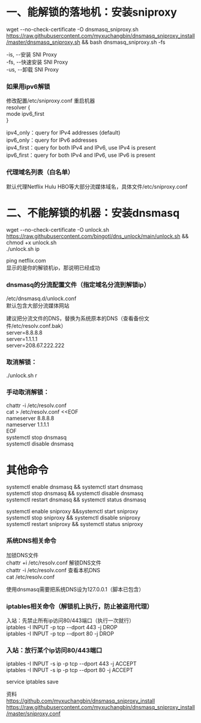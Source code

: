 # 一、能解锁的落地机：安装sniproxy
wget --no-check-certificate -O dnsmasq_sniproxy.sh https://raw.githubusercontent.com/myxuchangbin/dnsmasq_sniproxy_install/master/dnsmasq_sniproxy.sh && bash dnsmasq_sniproxy.sh -fs

-is, --安装 SNI Proxy  
-fs, --快速安装 SNI Proxy  
-us, --卸载 SNI Proxy

### 如果用ipv6解锁
修改配置/etc/sniproxy.conf 重启机器  
resolver {  
     mode ipv6_first  
 }
 
ipv4_only：query for IPv4 addresses (default)  
ipv6_only：query for IPv6 addresses  
ipv4_first：query for both IPv4 and IPv6, use IPv4 is present  
ipv6_first：query for both IPv4 and IPv6, use IPv6 is present  

### 代理域名列表（白名单）
默认代理Netflix Hulu HBO等大部分流媒体域名，具体文件/etc/sniproxy.conf

# 二、不能解锁的机器：安装dnsmasq
wget --no-check-certificate -O unlock.sh https://raw.githubusercontent.com/bingotl/dns_unlock/main/unlock.sh && chmod +x unlock.sh  
./unlock.sh ip

ping netflix.com  
显示的是你的解锁机ip，那说明已经成功

### dnsmasq的分流配置文件（指定域名分流到解锁ip）  
/etc/dnsmasq.d/unlock.conf  
默认包含大部分流媒体网站

建议把分流文件的DNS，替换为系统原本的DNS（查看备份文件/etc/resolv.conf.bak）  
server=8.8.8.8  
server=1.1.1.1  
server=208.67.222.222  

### 取消解锁：
./unlock.sh r

### 手动取消解锁：
chattr -i /etc/resolv.conf  
cat > /etc/resolv.conf <<EOF  
nameserver 8.8.8.8  
nameserver 1.1.1.1  
EOF  
systemctl stop dnsmasq  
systemctl disable dnsmasq

# 其他命令
systemctl enable dnsmasq && systemctl start dnsmasq  
systemctl stop dnsmasq && systemctl disable dnsmasq  
systemctl restart dnsmasq && systemctl status dnsmasq 
 
systemctl enable sniproxy &&systemctl start sniproxy  
systemctl stop sniproxy && systemctl disable sniproxy              
systemctl restart sniproxy && systemctl status sniproxy

### 系统DNS相关命令
加锁DNS文件  
chattr +i /etc/resolv.conf
解锁DNS文件  
chattr -i /etc/resolv.conf
查看本机DNS  
cat /etc/resolv.conf

使用dnsmasq需要把系统DNS设为127.0.0.1（脚本已包含）

### iptables相关命令（解锁机上执行，防止被盗用代理）
入站：先禁止所有ip访问80/443端口（执行一次就行）  
iptables -I INPUT -p tcp --dport 443 -j DROP  
iptables -I INPUT -p tcp --dport 80 -j DROP

### 入站：放行某个ip访问80/443端口  
iptables -I INPUT -s ip -p tcp --dport 443 -j ACCEPT  
iptables -I INPUT -s ip -p tcp --dport 80 -j ACCEPT

service iptables save
      
资料  
https://github.com/myxuchangbin/dnsmasq_sniproxy_install  
https://raw.githubusercontent.com/myxuchangbin/dnsmasq_sniproxy_install/master/sniproxy.conf
